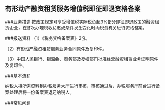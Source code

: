 ## 有形动产融资租赁服务增值税即征即退资格备案

###业务描述
     按政策规定可享受增值税实际税负超3%部分即征即退政策的融资租赁企业，在首次办理税收优惠或条件发生变化时向税务机关进行资格备案。

###报送资料
（1）《税务资格备案表》2份。

（2）有形动产融资租赁服务业务合同原件及复印件。

（3）中国人民银行、银监会、商务部及授权部门批准经营融资租赁业务证明原件及复印件。


###基本流程

  纳税人持所需资料到办税服务大厅进行审核，审核通过后，办税服务厅前台进行备案处理后将一份备案表返还纳税人。

###常见问题